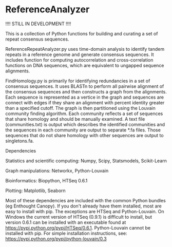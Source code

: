 # ReferenceAnalyzer

!!!! STILL IN DEVELOPMENT !!!!

This is a collection of Python functions for building and curating a set of repeat consensus sequences. 

ReferenceRepeatAnalyzer.py uses time-domain analysis to identify tandem repeats in a reference genome and generate consensus sequences. It includes function for computing autocorrelation and cross-correlation functions on DNA sequences, which are equivalent to ungapped sequence alignments.

FindHomology.py is primarily for identifying redundancies in a set of consensus sequences. It uses BLASTn to perform all pairwise alignment of the consensus sequences and then constructs a graph from the alignments. Each sequence is represented as a vertice in the graph and sequences are connect with edges if they share an alignment with percent identity greater than a specified cutoff. The graph is then partitioned using the Louvain community finding algorithm. Each community reflects a set of sequences that share homology and should be manually examined. A text file (communities.txt) is output which describes the identified communities and the sequences in each community are output to separate \*.fa files. Those sequences that do not share homology with other sequences are output to singletons.fa.

Dependencies

Statistics and scientific computing: Numpy, Scipy, Statsmodels, Scikit-Learn

Graph manipulations: Networkx, Python-Louvain

Bioinformatics: Biopython,  HTSeq 0.6.1

Plotting: Matplotlib, Seaborn

Most of these dependencies are included with the common Python bundles (eg Enthought Canopy). If you don't already have them installed, most are easy to install with pip.  The exceptions are HTSeq and Python-Louvain. On Windows the current version of HTSeq (0.9.1) is difficult to install, but version 0.6.1 can be installed with an executable found at https://pypi.python.org/pypi/HTSeq/0.6.1. Python-Louvain cannot be installed with pip. For simple installation instructions, see: https://pypi.python.org/pypi/python-louvain/0.3
